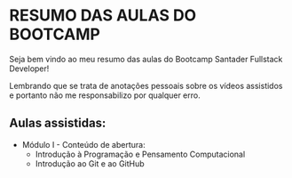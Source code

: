 # RESUMO DAS AULAS DO BOOTCAMP

Seja bem vindo ao meu resumo das aulas do Bootcamp Santader Fullstack Developer!

Lembrando que se trata de anotações pessoais sobre os vídeos assistidos e portanto não me responsabilizo por qualquer erro.

## Aulas assistidas:

- Módulo I - Conteúdo de abertura:
  - Introdução à Programação e Pensamento Computacional
  - Introdução ao Git e ao GitHub